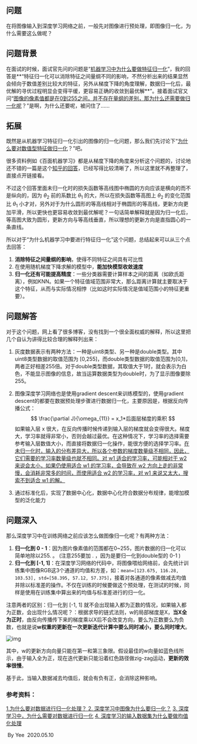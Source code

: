 ## 问题

在将图像输入到深度学习网络之前，一般先对图像进行预处理，即图像归一化，为什么需要这么做呢？

## 问题背景

在面试的时候，面试官先问的问题是“<u>机器学习中为什么要做特征归一化</u>”，我的回答是**“特征归一化可以消除特征之间量纲不同的影响，不然分析出来的结果显然会倾向于数值差别比较大的特征，另外从梯度下降的角度理解，数据归一化后，最优解的寻优过程明显会变得平缓，更容易正确的收敛到最优解**”。接着面试官又问“<u>图像的像素值都是在0到255之间，并不存在量纲的差别，那为什么还需要做归一化呢</u>？”是啊，为什么还要呢，被问住了……

## 拓展

既然是从机器学习特征归一化引出的图像的归一化问题，那么我们先讨论下“<u>为什么要对数值型特征做归一化</u>？”吧。

很多资料例如《百面机器学习》都是从梯度下降的角度来分析这个问题的，讨论地还不错的一篇是这个[知乎的回答](https://zhuanlan.zhihu.com/p/27627299)，已经写得比较清晰了，所以这里就不再整理了，直接点开链接看。

不过这个回答里面未归一化时的损失函数等高线图中椭圆的方向应该是横向的而不是纵向的，因为 $\theta_2$ 前的系数比 $\theta_1$ 的大，所以在损失函数等高图上 $\theta_2$ 的变化范围比 $\theta_1$ 小才对，另外对于为什么圆形的等高线相对于椭圆形的等高线，更新方向更加平滑，所以更快也更容易收敛到最优解呢？一句话简单解释就是因为归一化后，等高图大致为圆形，更新方向与等高线垂直，所以理想的更新方向是直指圆心的一条直线。

所以对于“为什么机器学习中要进行特征归一化”这个问题，总结起来可以从三个点去回答：

1. **消除特征之间量纲的影响**，使得不同特征之间具有可比性
2. 在使用随机梯度下降求解的模型中，**能加快模型收敛速度**
3. **归一化还有可能提高精度**：一些分类器需要计算样本之间的距离（如欧氏距离），例如KNN。如果一个特征值域范围非常大，那么距离计算就主要取决于这个特征，从而与实际情况相悖（比如这时实际情况是值域范围小的特征更重要）。

## 问题解答

对于这个问题，网上看了很多博客，没有找到一个很全面权威的解释，所以这里把几个自认为讲得比较合理的解释列出来：

1. 灰度数据表示有两种方法：一种是uint8类型、另一种是double类型。其中uint8类型数据的取值范围为 [0,255]，而double类型数据的取值范围为[0,1]，两者正好相差255倍。对于double类型数据，其取值大于1时，就会表示为白色，不能显示图像的信息，故当运算数据类型为double时，为了显示图像要除255。

2. 图像深度学习网络也是使用gradient descent来训练模型的，使用gradient descent的都要在数据预处理步骤进行数据归一化，主要原因是，根据反向传播公式：
   $$
   \frac{\partial J}{\omega_{11}} = x_1*后面层梯度的乘积
   $$
   如果输入层 x  很大，在反向传播时候传递到输入层的梯度就会变得很大。梯度大，学习率就得非常小，否则会越过最优。在这种情况下，学习率的选择需要参考输入层数值大小，而直接将数据归一化操作，能很方便的选择学习率。<u>在未归一化时，输入的分布差异大，所以各个参数的梯度数量级不相同，因此，它们需要的学习率数量级也就不相同。对 w1 适合的学习率，可能相对于 w2  来说会太小，如果仍使用适合 w1 的学习率，会导致在 w2 方向上走的非常慢，会消耗非常多的时间，而使用适合 w2 的学习率，对 w1  来说又太大，搜索不到适合 w1 的解。</u>

3. 通过标准化后，实现了数据中心化，数据中心化符合数据分布规律，能增加模型的泛化能力

## 问题深入

那么深度学习中在训练网络之前应该怎么做图像归一化呢？有两种方法：

1. **归一化到 0 - 1**：因为图片像素值的范围都在0~255，图片数据的归一化可以简单地除以255. 。 (注意255要加 . ，因为是要归一化到double型的 0-1 )
2. **归一化到 [-1, 1]**：在深度学习网络的代码中，将图像喂给网络前，会先统计训练集中图像RGB这3个通道的均值和方差，如：`mean=[123.675, 116.28, 103.53], std=[58.395, 57.12, 57.375]`，接着对各通道的像素做减去均值并除以标准差的操作。不仅在训练的时候要做这个预处理，在测试的时候，同样是使用在训练集中算出来的均值与标准差进行的归一化。

注意两者的区别：归一化到 [-1, 1] 就不会出现输入都为正数的情况，如果输入都为正数，会出现什么情况呢？：根据求导的链式法则，w的局部梯度是X，**当X全为正时**，由反向传播传下来的梯度乘以X后不会改变方向，要么为正数要么为负数，也就是说**w权重的更新在一次更新迭代计算中要么同时减小，要么同时增大**。

![img](https://gitee.com/xn1997/picgo/raw/master/NFAOnSPDhZqyfIY.png)

其中，w的更新方向向量只能在第一和第三象限。假设最佳的w向量如蓝色线所示，由于输入全为正，现在迭代更新只能沿着红色路径做zig-zag运动，**更新的效率很慢**。

基于此，当输入数据减去均值后，就会有负有正，会消除这种影响。

### 参考资料：

[1.为什么要对数据进行归一化处理？ ](https://zhuanlan.zhihu.com/p/27627299)
[2. 深度学习中图像为什么要归一化？](https://www.zhihu.com/question/293640354)
[3. 深度学习中，为什么需要对数据进行归一化](https://blog.csdn.net/qq_32172681/article/details/100876348)
[4. 深度学习的输入数据集为什么要做均值化处理](https://blog.csdn.net/hai008007/article/details/79718251)

​																																											   By Yee
​																																											2020.05.10